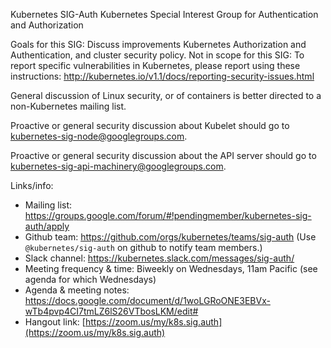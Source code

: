 Kubernetes SIG-Auth
Kubernetes Special Interest Group for Authentication and Authorization


Goals for this SIG:
Discuss improvements Kubernetes Authorization and Authentication, and cluster security policy.
Not in scope for this SIG:
To report specific vulnerabilities in Kubernetes, please report using these instructions: http://kubernetes.io/v1.1/docs/reporting-security-issues.html

General discussion of Linux security, or of containers is better directed to a non-Kubernetes mailing list.

Proactive or general security discussion about Kubelet should go to kubernetes-sig-node@googlegroups.com.

Proactive or general security discussion about the API server should go to kubernetes-sig-api-machinery@googlegroups.com.   



Links/info:
* Mailing list: https://groups.google.com/forum/#!pendingmember/kubernetes-sig-auth/apply
* Github team: https://github.com/orgs/kubernetes/teams/sig-auth (Use `@kubernetes/sig-auth` on github to notify team members.)
* Slack channel: https://kubernetes.slack.com/messages/sig-auth/
* Meeting frequency & time:  Biweekly on Wednesdays, 11am Pacific (see agenda for which Wednesdays)
* Agenda & meeting notes: https://docs.google.com/document/d/1woLGRoONE3EBVx-wTb4pvp4CI7tmLZ6lS26VTbosLKM/edit#
* Hangout link: [https://zoom.us/my/k8s.sig.auth](https://zoom.us/my/k8s.sig.auth)